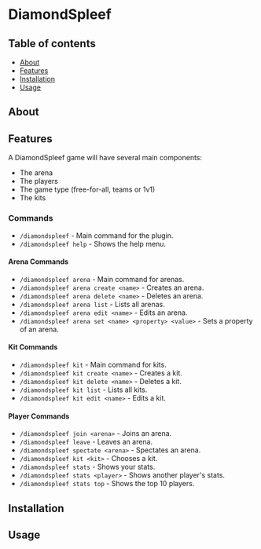 <!-- TODO: BADGES -->

# DiamondSpleef


##  Table of contents

- [About](#about)
- [Features](#features)
- [Installation](#installation)
- [Usage](#usage)


## About

## Features

A DiamondSpleef game will have several main components:
- The arena
- The players
- The game type (free-for-all, teams or 1v1)
- The kits

### Commands


- `/diamondspleef` - Main command for the plugin.
- `/diamondspleef help` - Shows the help menu.

#### Arena Commands
- `/diamondspleef arena` - Main command for arenas.
- `/diamondspleef arena create <name>` - Creates an arena.
- `/diamondspleef arena delete <name>` - Deletes an arena.
- `/diamondspleef arena list` - Lists all arenas.
- `/diamondspleef arena edit <name>` - Edits an arena.
- `/diamondspleef arena set <name> <property> <value>` - Sets a property of an arena.

#### Kit Commands
- `/diamondspleef kit` - Main command for kits.
- `/diamondspleef kit create <name>` - Creates a kit.
- `/diamondspleef kit delete <name>` - Deletes a kit.
- `/diamondspleef kit list` - Lists all kits.
- `/diamondspleef kit edit <name>` - Edits a kit.


#### Player Commands
- `/diamondspleef join <arena>` - Joins an arena.
- `/diamondspleef leave` - Leaves an arena.
- `/diamondspleef spectate <arena>` - Spectates an arena.
- `/diamondspleef kit <kit>` - Chooses a kit.
- `/diamondspleef stats` - Shows your stats.
- `/diamondspleef stats <player>` - Shows another player's stats.
- `/diamondspleef stats top` - Shows the top 10 players.


## Installation


## Usage
